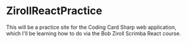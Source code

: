 # ZirollReactPractice
This will be a practice site for the Coding Card Sharp web application, which I'll be learning how to do via the Bob Ziroll Scrimba React course.